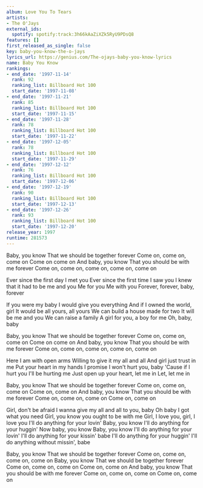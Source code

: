 ```yaml
---
album: Love You To Tears
artists:
- The O'Jays
external_ids:
  spotify: spotify:track:3h66kAaZiXZk5RyU9PDsQ8
features: []
first_released_as_single: false
key: baby-you-know-the-o-jays
lyrics_url: https://genius.com/The-ojays-baby-you-know-lyrics
name: Baby You Know
rankings:
- end_date: '1997-11-14'
  rank: 92
  ranking_list: Billboard Hot 100
  start_date: '1997-11-08'
- end_date: '1997-11-21'
  rank: 85
  ranking_list: Billboard Hot 100
  start_date: '1997-11-15'
- end_date: '1997-11-28'
  rank: 78
  ranking_list: Billboard Hot 100
  start_date: '1997-11-22'
- end_date: '1997-12-05'
  rank: 78
  ranking_list: Billboard Hot 100
  start_date: '1997-11-29'
- end_date: '1997-12-12'
  rank: 76
  ranking_list: Billboard Hot 100
  start_date: '1997-12-06'
- end_date: '1997-12-19'
  rank: 90
  ranking_list: Billboard Hot 100
  start_date: '1997-12-13'
- end_date: '1997-12-26'
  rank: 93
  ranking_list: Billboard Hot 100
  start_date: '1997-12-20'
release_year: 1997
runtime: 281573
---
```

Baby, you know
That we should be together forever
Come on, come on, come on
Come on come on
And baby, you know
That you should be with me forever
Come on, come on, come on, come on, come on


Ever since the first day I met you
Ever since the first time I saw you
I knew that it had to be me and you
Me for you
Me with you
Forever, forever, baby, forever


If you were my baby
I would give you everything
And if I owned the world, girl
It would be all yours, all yours
We can build a house made for two
It will be me and you
We can raise a family
A girl for you, a boy for me
Oh, baby, baby


Baby, you know
That we should be together forever
Come on, come on, come on
Come on come on
And baby, you know
That you should be with me forever
Come on, come on, come on, come on, come on


Here I am with open arms
Willing to give it my all and all
And girl just trust in me
Put your heart in my hands
I promise I won't hurt you, baby
'Cause if I hurt you I'll be hurting me
Just open up your heart, let me in
Let, let me in


Baby, you know
That we should be together forever
Come on, come on, come on
Come on, come on
And baby, you know
That you should be with me forever
Come on, come on, come on
Come on, come on


Girl, don't be afraid
I wanna give my all and all to you, baby
Oh baby
I got what you need
Girl, you know you ought to be with me
Girl, I love you, girl, I love you
I'll do anything for your lovin'
Baby, you know
I'll do anything for your huggin'
Now baby, you know
Baby, you know
I'll do anything for your lovin'
I'll do anything for your kissin' babe
I'll do anything for your huggin'
I'll do anything without missin', babe


Baby, you know
That we should be together forever
Come on, come on, come on, come on
Baby, you know
That we should be together forever
Come on, come on, come on
Come on, come on
And baby, you know
That you should be with me forever
Come on, come on, come on
Come on, come on
